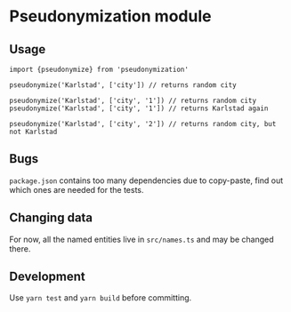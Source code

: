 # Pseudonymization module

## Usage

```
import {pseudonymize} from 'pseudonymization'

pseudonymize('Karlstad', ['city']) // returns random city

pseudonymize('Karlstad', ['city', '1']) // returns random city
pseudonymize('Karlstad', ['city', '1']) // returns Karlstad again

pseudonymize('Karlstad', ['city', '2']) // returns random city, but not Karlstad

```

## Bugs

`package.json` contains too many dependencies due to copy-paste, find out which
ones are needed for the tests.

## Changing data

For now, all the named entities live in `src/names.ts` and may be changed there.

## Development

Use `yarn test` and `yarn build` before committing.